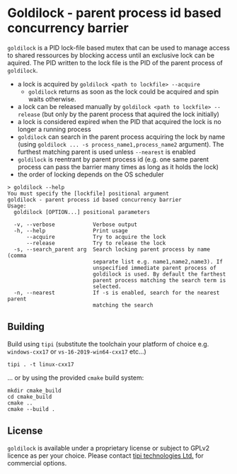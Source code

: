 Goldilock - parent process id based concurrency barrier
=======================================================

`goldilock` is a PID lock-file based mutex that can be used to manage access to shared ressources by blocking access until an exclusive lock can be aquired.
The PID written to the lock file is the PID of the parent process of `goldilock`.

- a lock is acquired by `goldilock <path to lockfile> --acquire`
    - `goldilock` returns as soon as the lock could be acquired and spin waits otherwise.
- a lock can be released manually by `goldilock <path to lockfile> --release` (but only by the parent process that aquired the lock initially)
- a lock is considered expired when the PID that acquired the lock is no longer a running process
- `goldilock` can search in the parent process acquiring the lock by name (using `goldilock ... -s process_name1,process_name2` argument). The furthest matching parent is used unless `--nearest` is enabled
- `goldilock` is reentrant by parent process id (e.g. one same parent process can pass the barrier many times as long as it holds the lock)
- the order of locking depends on the OS scheduler

```help
> goldilock --help                 
You must specify the [lockfile] positional argument
goldilock - parent process id based concurrency barrier
Usage:
  goldilock [OPTION...] positional parameters

  -v, --verbose            Verbose output
  -h, --help               Print usage
      --acquire            Try to acquire the lock
      --release            Try to release the lock
  -s, --search_parent arg  Search locking parent process by name (comma
                           separate list e.g. name1,name2,name3). If
                           unspecified immediate parent process of
                           goldilock is used. By default the farthest
                           parent process matching the search term is
                           selected.
  -n, --nearest            If -s is enabled, search for the nearest parent
                           matching the search
```

Building
--------

Build using `tipi` (substitute the toolchain your platform of choice e.g. `windows-cxx17` or `vs-16-2019-win64-cxx17` etc...)

```shell
tipi . -t linux-cxx17
```

... or by using the provided `cmake` build system:

```shell
mkdir cmake_build
cd cmake_build
cmake ..
cmake --build .
```


License
-------

`goldilock` is available under a proprietary license or subject to GPLv2 licence as per your choice. Please contact [tipi technologies Ltd.](https://tipi.build/) for commercial options.
